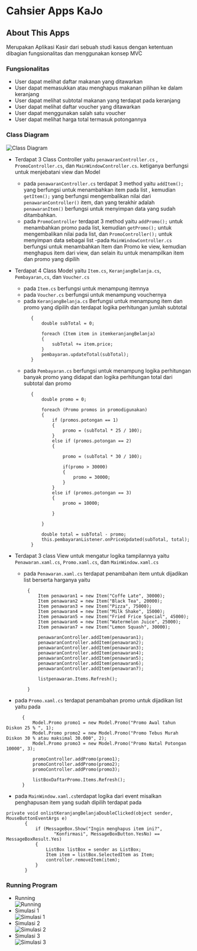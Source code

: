 # Cahsier Apps KaJo
## About This Apps
Merupakan Aplikasi Kasir dari sebuah studi kasus dengan ketentuan dibagian fungsionalitas dan menggunakan konsep MVC

### Fungsionalitas
- User dapat melihat daftar makanan yang ditawarkan
- User dapat memasukkan atau menghapus makanan pilihan ke dalam keranjang
- User dapat melihat subtotal makanan yang terdapat pada keranjang
- User dapat melihat daftar voucher yang ditawarkan
- User dapat menggunakan salah satu voucher
- User dapat melihat harga total termasuk potongannya

### Class Diagram
![Class Diagram](https://github.com/nurjauharmuslih/Pemrograman_lanjut/blob/master/08_Responsi_UAS/JoCashierApps/Asset/Class_Diagram.png)

- Terdapat 3 Class Controller yaitu `penawaranController.cs` , `PromoController.cs`, dan `MainWindowController.cs`. ketiganya berfungsi untuk menjebatani view dan Model
  - pada `penawaranController.cs` terdapat 3 method yaitu `addItem();` yang berfungsi untuk menambahkan item pada list , kemudian `getItem();` yang berfungsi mengembalikan nilai dari `penawaranController()` item, dan yang terakhir adalah `penawaranItem()` berfungsi untuk menyimpan data yang sudah ditambahkan.
  - pada `PromoController`  terdapat 3 method yaitu `addPromo();` untuk menambahkan promo pada list, kemudian `getPromo();` untuk mengembalikan nilai pada list, dan `PromoController();` untuk menyimpan data sebagai list 
  -pada `MainWindowController.cs` berfungsi untuk menambahkan Item dan Promo ke view, kemudian menghapus item dari view, dan selain itu untuk menampilkan item dan promo yang dipilih


- Terdapat 4 Class Model yaitu `Item.cs`, `KeranjangBelanja.cs`, `Pembayaran,cs`, dan `Voucher.cs`
  - pada `Item.cs` berfungsi untuk menampung itemnya
  - pada `Voucher.cs` berfungsi untuk menampung vouchernya
  - pada `KeranjangBelanja.cs` Berfungsi untuk menampung item dan promo yang dipilih dan terdapat logika perhitungan jumlah subtotal
  ``` private void calculateSubTotal()
        {
            double subTotal = 0;
            
            foreach (Item item in itemkeranjangBelanja)
            {
                subTotal += item.price;
            }
            pembayaran.updateTotal(subTotal);
        } 
   ```
  - pada `Pembayaran.cs` berfungsi untuk menampung logika perhitungan banyak promo yang didapat dan logika perhitungan total dari subtotal dan promo 
  ``` public void updateTotal(double subTotal)
        {
            double promo = 0;

            foreach (Promo promos in promodigunakan)
            {
                if (promos.potongan == 1)
                {
                    promo = (subTotal * 25 / 100);
                }
                else if (promos.potongan == 2)
                {
                   
                    promo = (subTotal * 30 / 100);

                    if(promo > 30000)
                    {
                        promo = 30000;
                    }
                }
                else if (promos.potongan == 3)
                {
                    promo = 10000;
                    
                }
                
            }

            double total = subTotal - promo;
            this.pembayaranListener.onPriceUpdated(subTotal, total);    
        } 
  ```


- Terdapat 3 class View untuk mengatur logika tampilannya yaitu `Penawaran.xaml.cs`, `Promo.xaml.cs`, dan `MainWindow.xaml.cs` 

  - pada `Penawaran.xaml.cs` terdapat penambahan item untuk dijadikan list berserta harganya yaitu 
``` private void generateContentpenawaran()
        {
            Item penawaran1 = new Item("Coffe Late", 30000);
            Item penawaran2 = new Item("Black Tea", 20000);
            Item penawaran3 = new Item("Pizza", 75000);
            Item penawaran4 = new Item("Milk Shake", 15000);
            Item penawaran5 = new Item("Fried Frice Special", 45000);
            Item penawaran6 = new Item("Watermelon Juice", 25000);
            Item penawaran7 = new Item("Lemon Squash", 30000);

            penawaranController.addItem(penawaran1);
            penawaranController.addItem(penawaran2);
            penawaranController.addItem(penawaran3);
            penawaranController.addItem(penawaran4);
            penawaranController.addItem(penawaran5);
            penawaranController.addItem(penawaran6);
            penawaranController.addItem(penawaran7);

            listpenawaran.Items.Refresh();

        }
```
  - pada `Promo.xaml.cs` terdapat penambahan promo untuk dijadikan list yaitu pada
  
  ```  private void generateContentPromo()
        {
            Model.Promo promo1 = new Model.Promo("Promo Awal tahun Diskon 25 % ", 1);
            Model.Promo promo2 = new Model.Promo("Promo Tebus Murah Diskon 30 % atau maksimal 30.000", 2);
            Model.Promo promo3 = new Model.Promo("Promo Natal Potongan 10000", 3);

            promoController.addPromo(promo1);
            promoController.addPromo(promo2);
            promoController.addPromo(promo3);

            listBoxDaftarPromo.Items.Refresh();
        } 
  ```
 - pada `MainWindow.xaml.cs`terdapat logika dari event misalkan penghapusan item yang sudah dipilih terdapat pada
 ```
 private void onlistKeranjangBelanjaDoubleClicked(object sender, MouseButtonEventArgs e)
        {
            if (MessageBox.Show("Ingin menghapus item ini?",
                   "Konfirmasi", MessageBoxButton.YesNo) == MessageBoxResult.Yes)
            {
                ListBox listBox = sender as ListBox;
                Item item = listBox.SelectedItem as Item;
                controller.removeItem(item);
            }
        }
 ```

### Running Program

- Running  
![Running](https://github.com/nurjauharmuslih/Pemrograman_lanjut/blob/master/08_Responsi_UAS/JoCashierApps/Asset/Running.png) 
- Simulasi 1  
![Simulasi 1](https://github.com/nurjauharmuslih/Pemrograman_lanjut/blob/master/08_Responsi_UAS/JoCashierApps/Asset/Simulasi_1.png) 
- Simulasi 2  
![Simulasi 2](https://github.com/nurjauharmuslih/Pemrograman_lanjut/blob/master/08_Responsi_UAS/JoCashierApps/Asset/Simulasi_2.png)   
- Simulasi 3  
![Simulasi 3](https://github.com/nurjauharmuslih/Pemrograman_lanjut/blob/master/08_Responsi_UAS/JoCashierApps/Asset/Simulasi_3.png)  

